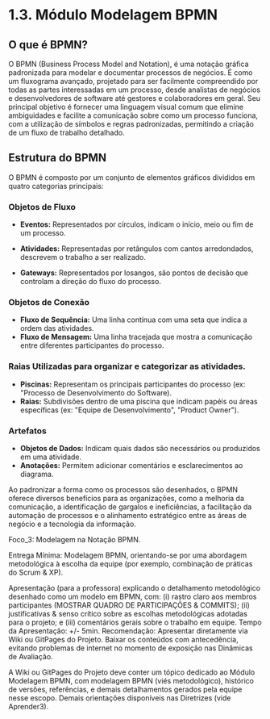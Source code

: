 # 1.3. Módulo Modelagem BPMN

## O que é BPMN?

O BPMN (Business Process Model and Notation), é uma notação gráfica padronizada para modelar e documentar processos de negócios. É como um fluxograma avançado, projetado para ser facilmente compreendido por todas as partes interessadas em um processo, desde analistas de negócios e desenvolvedores de software até gestores e colaboradores em geral. Seu principal objetivo é fornecer uma linguagem visual comum que elimine ambiguidades e facilite a comunicação sobre como um processo funciona, com a utilização de símbolos e regras padronizadas, permitindo a criação de um fluxo de trabalho detalhado.

## Estrutura do BPMN

O BPMN é composto por um conjunto de elementos gráficos divididos em quatro categorias principais:

### Objetos de Fluxo

* **Eventos:** Representados por círculos, indicam o início, meio ou fim de um processo.

* **Atividades:** Representadas por retângulos com cantos arredondados, descrevem o trabalho a ser realizado.

* **Gateways:** Representados por losangos, são pontos de decisão que controlam a direção do fluxo do processo.

### Objetos de Conexão

* **Fluxo de Sequência:** Uma linha contínua com uma seta que indica a ordem das atividades.
* **Fluxo de Mensagem:** Uma linha tracejada que mostra a comunicação entre diferentes participantes do processo.

### Raias Utilizadas para organizar e categorizar as atividades.

* **Piscinas:** Representam os principais participantes do processo (ex: "Processo de Desenvolvimento do Software).
* **Raias:** Subdivisões dentro de uma piscina que indicam papéis ou áreas específicas (ex: "Equipe de Desenvolvimento", "Product Owner").

### Artefatos
    
* **Objetos de Dados:** Indicam quais dados são necessários ou produzidos em uma atividade.
* **Anotações:** Permitem adicionar comentários e esclarecimentos ao diagrama.

Ao padronizar a forma como os processos são desenhados, o BPMN oferece diversos benefícios para as organizações, como a melhoria da comunicação, a identificação de gargalos e ineficiências, a facilitação da automação de processos e o alinhamento estratégico entre as áreas de negócio e a tecnologia da informação.

Foco_3: Modelagem na Notação BPMN.

Entrega Mínima: Modelagem BPMN, orientando-se por uma abordagem metodológica à escolha da equipe (por exemplo, combinação de práticas do Scrum & XP).

Apresentação (para a professora) explicando o detalhamento metodológico desenhado como um modelo em BPMN, com: (i) rastro claro aos membros participantes (MOSTRAR QUADRO DE PARTICIPAÇÕES & COMMITS); (ii) justificativas & senso crítico sobre as escolhas metodológicas adotadas para o projeto; e (iii) comentários gerais sobre o trabalho em equipe. Tempo da Apresentação: +/- 5min. Recomendação: Apresentar diretamente via Wiki ou GitPages do Projeto. Baixar os conteúdos com antecedência, evitando problemas de internet no momento de exposição nas Dinâmicas de Avaliação.

A Wiki ou GitPages do Projeto deve conter um tópico dedicado ao Módulo Modelagem BPMN, com modelagem BPMN (viés metodológico), histórico de versões, referências, e demais detalhamentos gerados pela equipe nesse escopo.
Demais orientações disponíveis nas Diretrizes (vide Aprender3).
